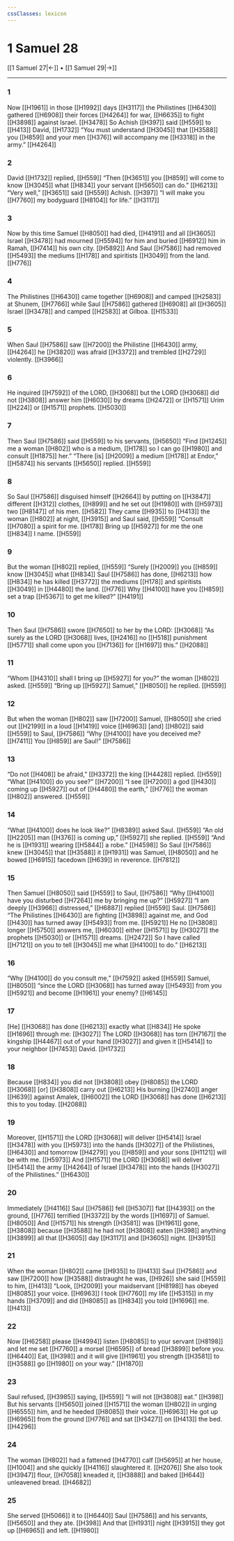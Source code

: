 ```yaml
---
cssClasses: lexicon
---
```


# 1 Samuel 28

[[1 Samuel 27|←]] • [[1 Samuel 29|→]]

---

### 1
Now [[H1961]] in those [[H1992]] days [[H3117]] the Philistines [[H6430]] gathered [[H6908]] their forces [[H4264]] for war, [[H6635]] to fight [[H3898]] against Israel. [[H3478]] So Achish [[H397]] said [[H559]] to [[H413]] David, [[H1732]] “You must understand [[H3045]] that [[H3588]] you [[H859]] and your men [[H376]] will accompany me [[H3318]] in the army.” [[H4264]]

### 2
David [[H1732]] replied, [[H559]] “Then [[H3651]] you [[H859]] will come to know [[H3045]] what [[H834]] your servant [[H5650]] can do.” [[H6213]] “Very well,” [[H3651]] said [[H559]] Achish. [[H397]] “I will make you [[H7760]] my bodyguard [[H8104]] for life.” [[H3117]]

### 3
Now by this time Samuel [[H8050]] had died, [[H4191]] and all [[H3605]] Israel [[H3478]] had mourned [[H5594]] for him  and buried [[H6912]] him in Ramah, [[H7414]] his own city. [[H5892]] And Saul [[H7586]] had removed [[H5493]] the mediums [[H178]] and spiritists [[H3049]] from the land. [[H776]]

### 4
The Philistines [[H6430]] came together [[H6908]] and camped [[H2583]] at Shunem, [[H7766]] while Saul [[H7586]] gathered [[H6908]] all [[H3605]] Israel [[H3478]] and camped [[H2583]] at Gilboa. [[H1533]]

### 5
When Saul [[H7586]] saw [[H7200]] the Philistine [[H6430]] army, [[H4264]] he [[H3820]] was afraid [[H3372]] and trembled [[H2729]] violently. [[H3966]]

### 6
He inquired [[H7592]] of the LORD, [[H3068]] but the LORD [[H3068]] did not [[H3808]] answer him [[H6030]] by dreams [[H2472]] or [[H1571]] Urim [[H224]] or [[H1571]] prophets. [[H5030]]

### 7
Then Saul [[H7586]] said [[H559]] to his servants, [[H5650]] “Find [[H1245]] me a woman [[H802]] who is a medium, [[H178]] so I can go [[H1980]] and consult [[H1875]] her.”  “There [is] [[H2009]] a medium [[H178]] at Endor,” [[H5874]] his servants [[H5650]] replied. [[H559]]

### 8
So Saul [[H7586]] disguised himself [[H2664]] by putting on [[H3847]] different [[H312]] clothes, [[H899]] and he set out [[H1980]] with [[H5973]] two [[H8147]] of his men. [[H582]] They came [[H935]] to [[H413]] the woman [[H802]] at night, [[H3915]] and Saul said, [[H559]] “Consult [[H7080]] a spirit for me. [[H178]] Bring up [[H5927]] for me  the one [[H834]] I name. [[H559]]

### 9
But the woman [[H802]] replied, [[H559]] “Surely [[H2009]] you [[H859]] know [[H3045]] what [[H834]] Saul [[H7586]] has done, [[H6213]] how [[H834]] he has killed [[H3772]] the mediums [[H178]] and spiritists [[H3049]] in [[H4480]] the land. [[H776]] Why [[H4100]] have you [[H859]] set a trap [[H5367]] to get me killed?” [[H4191]]

### 10
Then Saul [[H7586]] swore [[H7650]] to her by the LORD: [[H3068]] “As surely as the LORD [[H3068]] lives, [[H2416]] no [[H518]] punishment [[H5771]] shall come upon you [[H7136]] for [[H1697]] this.” [[H2088]]

### 11
“Whom [[H4310]] shall I bring up [[H5927]] for you?”  the woman [[H802]] asked. [[H559]] “Bring up [[H5927]] Samuel,” [[H8050]] he replied. [[H559]]

### 12
But when the woman [[H802]] saw [[H7200]] Samuel, [[H8050]] she cried out [[H2199]] in a loud [[H1419]] voice [[H6963]] [and] [[H802]] said [[H559]] to Saul, [[H7586]] “Why [[H4100]] have you deceived me? [[H7411]] You [[H859]] are Saul!” [[H7586]]

### 13
“Do not [[H408]] be afraid,” [[H3372]] the king [[H4428]] replied. [[H559]] “What [[H4100]] do you see?” [[H7200]] “I see [[H7200]] a god [[H430]] coming up [[H5927]] out of [[H4480]] the earth,” [[H776]] the woman [[H802]] answered. [[H559]]

### 14
“What [[H4100]] does he look like?” [[H8389]] asked Saul. [[H559]] “An old [[H2205]] man [[H376]] is coming up,” [[H5927]] she replied. [[H559]] “And he is [[H1931]] wearing [[H5844]] a robe.” [[H4598]] So Saul [[H7586]] knew [[H3045]] that [[H3588]] it [[H1931]] was Samuel, [[H8050]] and he bowed [[H6915]] facedown [[H639]] in reverence. [[H7812]]

### 15
Then Samuel [[H8050]] said [[H559]] to Saul, [[H7586]] “Why [[H4100]] have you disturbed [[H7264]] me by bringing me up?” [[H5927]] “I am deeply [[H3966]] distressed,” [[H6887]] replied [[H559]] Saul. [[H7586]] “The Philistines [[H6430]] are fighting [[H3898]] against me,  and God [[H430]] has turned away [[H5493]] from me. [[H5921]] He no [[H3808]] longer [[H5750]] answers me, [[H6030]] either [[H1571]] by [[H3027]] the prophets [[H5030]] or [[H1571]] dreams. [[H2472]] So I have called [[H7121]] on you  to tell [[H3045]] me what [[H4100]] to do.” [[H6213]]

### 16
“Why [[H4100]] do you consult me,” [[H7592]] asked [[H559]] Samuel, [[H8050]] “since the LORD [[H3068]] has turned away [[H5493]] from you [[H5921]] and become [[H1961]] your enemy? [[H6145]]

### 17
[He] [[H3068]] has done [[H6213]] exactly what [[H834]] He spoke [[H1696]] through me: [[H3027]] The LORD [[H3068]] has torn [[H7167]] the kingship [[H4467]] out of your hand [[H3027]] and given it [[H5414]] to your neighbor [[H7453]] David. [[H1732]]

### 18
Because [[H834]] you did not [[H3808]] obey [[H8085]] the LORD [[H3068]] [or] [[H3808]] carry out [[H6213]] His burning [[H2740]] anger [[H639]] against Amalek, [[H6002]] the LORD [[H3068]] has done [[H6213]] this to you today. [[H2088]]

### 19
Moreover, [[H1571]] the LORD [[H3068]] will deliver [[H5414]] Israel [[H3478]] with you [[H5973]] into the hands [[H3027]] of the Philistines, [[H6430]] and tomorrow [[H4279]] you [[H859]] and your sons [[H1121]] will be with me. [[H5973]] And [[H1571]] the LORD [[H3068]] will deliver [[H5414]] the army [[H4264]] of Israel [[H3478]] into the hands [[H3027]] of the Philistines.” [[H6430]]

### 20
Immediately [[H4116]] Saul [[H7586]] fell [[H5307]] flat [[H4393]] on the ground, [[H776]] terrified [[H3372]] by the words [[H1697]] of Samuel. [[H8050]] And [[H1571]] his strength [[H3581]] was [[H1961]] gone, [[H3808]] because [[H3588]] he had not [[H3808]] eaten [[H398]] anything [[H3899]] all that [[H3605]] day [[H3117]] and [[H3605]] night. [[H3915]]

### 21
When the woman [[H802]] came [[H935]] to [[H413]] Saul [[H7586]] and saw [[H7200]] how [[H3588]] distraught he was, [[H926]] she said [[H559]] to him, [[H413]] “Look, [[H2009]] your maidservant [[H8198]] has obeyed [[H8085]] your voice. [[H6963]] I took [[H7760]] my life [[H5315]] in my hands [[H3709]] and did [[H8085]] as [[H834]] you told [[H1696]] me. [[H413]]

### 22
Now [[H6258]] please [[H4994]] listen [[H8085]] to your servant [[H8198]] and let me set [[H7760]] a morsel [[H6595]] of bread [[H3899]] before you. [[H6440]] Eat, [[H398]] and it will give [[H1961]] you  strength [[H3581]] to [[H3588]] go [[H1980]] on your way.” [[H1870]]

### 23
Saul refused, [[H3985]] saying, [[H559]] “I will not [[H3808]] eat.” [[H398]] But his servants [[H5650]] joined [[H1571]] the woman [[H802]] in urging [[H6555]] him,  and he heeded [[H8085]] their voice. [[H6963]] He got up [[H6965]] from the ground [[H776]] and sat [[H3427]] on [[H413]] the bed. [[H4296]]

### 24
The woman [[H802]] had a fattened [[H4770]] calf [[H5695]] at her house, [[H1004]] and she quickly [[H4116]] slaughtered it. [[H2076]] She also took [[H3947]] flour, [[H7058]] kneaded it, [[H3888]] and baked [[H644]] unleavened bread. [[H4682]]

### 25
She served [[H5066]] it to [[H6440]] Saul [[H7586]] and his servants, [[H5650]] and they ate. [[H398]] And that [[H1931]] night [[H3915]] they got up [[H6965]] and left. [[H1980]]

